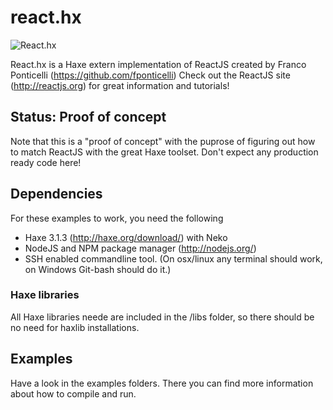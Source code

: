 # react.hx

![React.hx](/master/react-hx.png?raw=true "React.hx")

React.hx is a Haxe extern implementation of ReactJS created by Franco Ponticelli (https://github.com/fponticelli)
Check out the ReactJS site (http://reactjs.org) for great information and tutorials!

## Status: Proof of concept

Note that this is a "proof of concept" with the puprose of figuring out how to match ReactJS with the great Haxe toolset.
Don't expect any production ready code here!

## Dependencies

For these examples to work, you need the following

- Haxe 3.1.3 (http://haxe.org/download/) with Neko
- NodeJS and NPM package manager (http://nodejs.org/)	
- SSH enabled commandline tool. (On osx/linux any terminal should work, on Windows Git-bash should do it.)

### Haxe libraries

All Haxe libraries neede are included in the /libs folder, so there should be no need for haxlib installations.

## Examples

Have a look in the examples folders. There you can find more information about how to compile and run.

